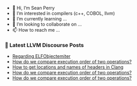 - 👋 Hi, I’m Sean Perry
- 👀 I’m interested in compilers (c++, COBOL, llvm)
- 🌱 I’m currently learning ...
- 💞️ I’m looking to collaborate on ...
- 📫 How to reach me ...

<!---
s66perry/s66perry is a ✨ special ✨ repository because its `README.md` (this file) appears on your GitHub profile.
You can click the Preview link to take a look at your changes.
--->
### 📕 Latest LLVM Discourse Posts

<!-- DISCOURSE-LLVM:START -->
- [Regarding ELFObjectemiter](https://discourse.llvm.org/t/regarding-elfobjectemiter/70722#post_2)
- [How do we compare execution order of two operations?](https://discourse.llvm.org/t/how-do-we-compare-execution-order-of-two-operations/70769#post_10)
- [How to get locations and names of headers in Clang](https://discourse.llvm.org/t/how-to-get-locations-and-names-of-headers-in-clang/70774#post_1)
- [How do we compare execution order of two operations?](https://discourse.llvm.org/t/how-do-we-compare-execution-order-of-two-operations/70769#post_9)
- [How do we compare execution order of two operations?](https://discourse.llvm.org/t/how-do-we-compare-execution-order-of-two-operations/70769#post_8)
<!-- DISCOURSE-LLVM:END -->

